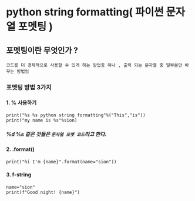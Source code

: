 # python string formatting( 파이썬 문자열 포멧팅 )
## 포멧팅이란 무엇인가 ?
```코드를 더 경제적으로 사용할 수 있게 하는 방법중 하나 , 출력 되는 문자열 중 일부분만 바꾸는 방법임```
### 포멧팅 방법 3가지

#### 1. % 사용하기
```
print("%s %s python string formatting"%("This","is"))
print("my name is %s"%sion)
```
##### %d %s 같은 것들은 `문자열 포멧 코드`라고 한다.

#### 2. .format()
```
print("hi I'm {name}".format(name="sion"))
```
#### 3. f-string
```
name="sion"
print(f"Good night! {name}")
```
